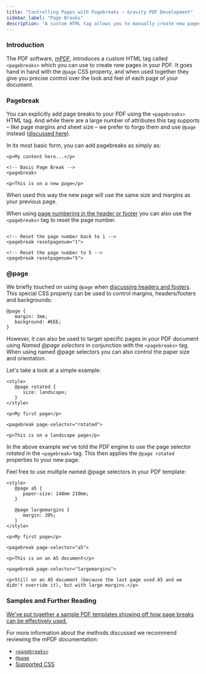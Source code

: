 ```yaml
---
title: "Controlling Pages with Pagebreaks – Gravity PDF Development"
sidebar_label: "Page Breaks"
description: "A custom HTML tag allows you to manually create new pages in your PDF. It goes hand in hand with the @page CSS property to give you total control."
---
```


### Introduction 

The PDF software, [mPDF](http://mpdf.github.io/), introduces a custom HTML tag called `<pagebreaks>` which you can use to create new pages in your PDF. It goes hand in hand with the `@page` CSS property, and when used together they give you precise control over the look and feel of each page of your document.

### Pagebreak 

You can explicitly add page breaks to your PDF using the `<pagebreaks>` HTML tag. And while there are a large number of attributes this tag supports – like page margins and sheet size – we prefer to forgo them and use `@page` instead ([discussed here](#at-page)).

In its most basic form, you can add pagebreaks as simply as:

```{.language-html}
<p>My content here...</p>

<!-- Basic Page Break -->
<pagebreak>

<p>This is on a new page</p>
```

When used this way the new page will use the same size and margins as your previous page. 

When using [page numbering in the header or footer](developer-headers-and-footers.md#reserved-variables) you can also use the `<pagebreaks>` tag to reset the page number. 

```{.language-html}

<!-- Reset the page number back to 1 -->
<pagebreak resetpagenum="1">

<!-- Reset the page number to 5 -->
<pagebreak resetpagenum="5">
```

### @page 

We briefly touched on using `@page` when [discussing headers and footers](developer-headers-and-footers.md#displaying-headers-and-footers). This special CSS property can be used to control margins, headers/footers and backgrounds: 

```{.language-css}
@page {
   margin: 3mm;
   background: #EEE;
}
```

However, it can also be used to target specific pages in your PDF document using *Named @page selectors* in conjunction with the `<pagebreaks>` tag. When using named @page selectors you can also control the paper size and orientation.

Let's take a look at a simple example:

```{.language-html}
<style>
   @page rotated {
      size: landscape;
   }
</style>

<p>My first page</p>

<pagebreak page-selector="rotated">

<p>This is on a landscape page</p>
```

In the above example we've told the PDF engine to use the page selector *rotated* in the `<pagebreak>` tag. This then applies the `@page rotated` properties to your new page. 

Feel free to use multiple named @page selectors in your PDF template:

```{.language-html}
<style>
   @page a5 {
      paper-size: 148mm 210mm;
   }

   @page largemargins {
      margin: 30%;
   }
</style>

<p>My first page</p>

<pagebreak page-selector="a5">

<p>This is on an A5 document</p>

<pagebreak page-selector="largemargins">

<p>Still on an A5 document (because the last page used A5 and we didn't override it), but with large margins.</p>
```

### Samples and Further Reading 

[We've put together a sample PDF templates showing off how page breaks can be effectively used.](https://gist.github.com/jakejackson1/4de8fffb77672868be29)

For more information about the methods discussed we recommend reviewing the mPDF documentation:

* [`<pagebreaks>`](http://mpdf.github.io/reference/html-control-tags/pagebreak.html)
* [`@page`](http://mpdf.github.io/paging/using-page.html)
* [Supported CSS](http://mpdf.github.io/css-stylesheets/supported-css.html)